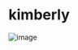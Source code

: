 # kimberly
![image](https://user-images.githubusercontent.com/116300569/202538106-4d70d173-9f85-48b6-9746-ba0a91e5e7c2.png)
